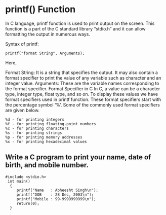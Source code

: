 # printf() Function
In C language, printf function is used to print output on the screen.  This function is a part of the C standard library “stdio.h” and it can allow formatting the output in numerous ways.

Syntax of printf:

```
printf("format String", Arguments);
```


Here,

Format String: It is a string that specifies the output. It may also contain a format specifier to print the value of any variable such as character and an integer value.
Arguments: These are the variable names corresponding to the format specifier.
Format Specifier in C
In C, a value can be a character type, integer type, float type, and so on. To display these values we have format specifiers used in printf function. These format specifiers start with the percentage symbol ‘%’. Some of the commonly used format specifiers are given below.

```
%d - for printing integers
%f - for printing floating-point numbers
%c - for printing characters
%s - for printing strings
%p - for printing memory addresses
%x - for printing hexadecimal values
```

## Write a C program to print your name, date of birth, and mobile number.

```
#include <stdio.h> 
 int main()  
  {
     printf("Name   : Abheesht Singh\n"); 
     printf("DOB    : 28 Dec, 2003\n"); 
     printf("Mobile : 99-9999999999\n"); 
     return(0); 
  }
```
